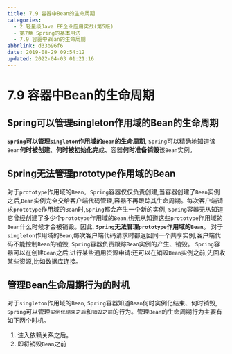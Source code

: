 ```yaml
---
title: 7.9 容器中Bean的生命周期
categories: 
  - 2 轻量级Java EE企业应用实战(第5版)
  - 第7章 Spring的基本用法
  - 7.9 容器中Bean的生命周期
abbrlink: d33b96f6
date: 2019-08-29 09:54:12
updated: 2022-04-03 01:21:16
---
```

# 7.9 容器中Bean的生命周期 #
## Spring可以管理singleton作用域的Bean的生命周期 ##
**`Spring`可以管理`singleton`作用域的`Bean`的生命周期**, `Spring`可以精确地知道该`Bean`**何时被创建**、**何时被初始化完**成、容器**何时准备销毁**该`Bean`实例。
## Spring无法管理prototype作用域的Bean ##
对于`prototype`作用域的`Bean, Spring`容器仅仅负责创建,当容器创建了`Bean`实例之后,`Bean`实例完全交给客户端代码管理,容器不再跟踪其生命周期。每次客户端请求`prototype`作用域的`Bean`时,`Spring`都会产生一个新的实例, `Spring`容器无从知道它曾经创建了多少个`prototype`作用域的`Bean`,也无从知道这些`prototype`作用域的`Bean`什么时候才会被销毁。因此, **`Spring`无法管理`prototype`作用域的`Bean`**。
对于`singleton`作用域的`Bean`,每次客户端代码请求时都返回同一个共享实例,客户端代码不能控制`Bean`的销毁, `Spring`容器负责跟踪`Bean`实例的产生、销毁。 `Spring`容器可以在创建`Bean`之后,进行某些通用资源申请:还可以在销毁`Bean`实例之前,先回收某些资源,比如数据库连接。
## 管理Bean生命周期行为的时机 ##
对于`singleton`作用域的`Bean`, `Spring`容器知道`Bean`何时实例化结束、何时销毁, `Spring`可以管理`实例化结束之后`和`销毁之前`的行为。管理`Bean`的生命周期行为主要有如下两个时机。
1. 注入依赖关系之后。
2. 即将销毁`Bean`之前



